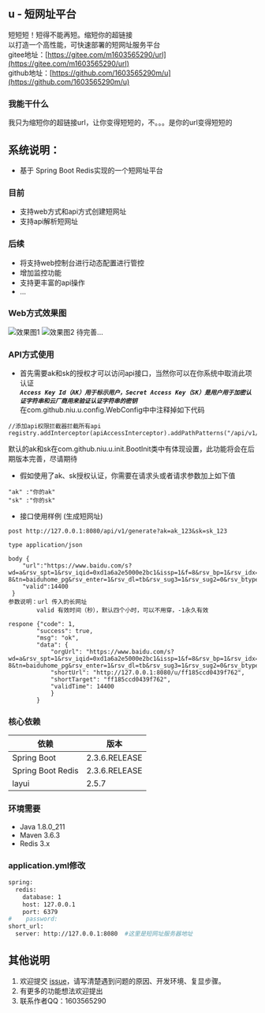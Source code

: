 ## u - 短网址平台
短短短！短得不能再短。缩短你的超链接<br>
以打造一个高性能，可快速部署的短网址服务平台<br>
gitee地址：[https://gitee.com/m1603565290/url](https://gitee.com/m1603565290/url) <br>
github地址：[https://github.com/1603565290m/u](https://github.com/1603565290m/u)

### 我能干什么
我只为缩短你的超链接url，让你变得短短的，不。。。是你的url变得短短的
## 系统说明：
- 基于 Spring Boot Redis实现的一个短网址平台
### 目前
- 支持web方式和api方式创建短网址
- 支持api解析短网址
### 后续
- 将支持web控制台进行动态配置进行管控
- 增加监控功能
- 支持更丰富的api操作
- ...
### Web方式效果图
![效果图1](https://niu-github.oss-cn-beijing.aliyuncs.com/u/demo_1.png)
![效果图2](https://niu-github.oss-cn-beijing.aliyuncs.com/u/demo_2.png)
  待完善...
  
### API方式使用
- 首先需要ak和sk的授权才可以访问api接口，当然你可以在你系统中取消此项认证<br>
_**`Access Key Id（AK）用于标示用户，Secret Access Key（SK）是用户用于加密认证字符串和云厂商用来验证认证字符串的密钥`**_<br>
在com.github.niu.u.config.WebConfig中中注释掉如下代码<br>
```
//添加api权限拦截器拦截所有api
registry.addInterceptor(apiAccessInterceptor).addPathPatterns("/api/v1/**");
```
默认的ak和sk在com.github.niu.u.init.BootInit类中有体现设置，此功能将会在后期版本完善，尽请期待
- 假如使用了ak、sk授权认证，你需要在请求头或者请求参数加上如下值
```
"ak" :"你的ak"
"sk" :"你的sk"
```
- 接口使用样例 (生成短网址)
```
post http://127.0.0.1:8080/api/v1/generate?ak=ak_123&sk=sk_123

type application/json

body {
    "url":"https://www.baidu.com/s?wd=a&rsv_spt=1&rsv_iqid=0xd1a6a2e5000e2bc1&issp=1&f=8&rsv_bp=1&rsv_idx=2&ie=utf-8&tn=baiduhome_pg&rsv_enter=1&rsv_dl=tb&rsv_sug3=1&rsv_sug2=0&rsv_btype=i&inputT=509&rsv_sug4=509",
    "valid":14400
 }
参数说明：url 传入的长网址
        valid 有效时间（秒），默认四个小时，可以不用穿，-1永久有效

respone {"code": 1,
        "success": true,
        "msg": "ok",
        "data": {
        	"orgUrl": "https://www.baidu.com/s?wd=a&rsv_spt=1&rsv_iqid=0xd1a6a2e5000e2bc1&issp=1&f=8&rsv_bp=1&rsv_idx=2&ie=utf-8&tn=baiduhome_pg&rsv_enter=1&rsv_dl=tb&rsv_sug3=1&rsv_sug2=0&rsv_btype=i&inputT=509&rsv_sug4=509",
        	"shortUrl": "http://127.0.0.1:8080/u/ff185ccd0439f762",
        	"shortTarget": "ff185ccd0439f762",
        	"validTime": 14400
        	}
        }
```

  
### 核心依赖
  
  | 依赖                   | 版本          |
  | ---------------------- | ------------- |
  | Spring Boot            | 2.3.6.RELEASE |
  | Spring Boot Redis      | 2.3.6.RELEASE  |
  | layui                  | 2.5.7        |

###  环境需要
- Java 1.8.0_211
- Maven 3.6.3
- Redis  3.x

### application.yml修改
```bash
spring:
  redis:
    database: 1
    host: 127.0.0.1
    port: 6379
#    password:
short_url:
  server: http://127.0.0.1:8080  #这里是短网址服务器地址
```


## 其他说明


1. 欢迎提交 [issue](https://github.com/1603565290m/u/issues)，请写清楚遇到问题的原因、开发环境、复显步骤。
2. 有更多的功能想法欢迎提出
3. 联系作者QQ：1603565290

